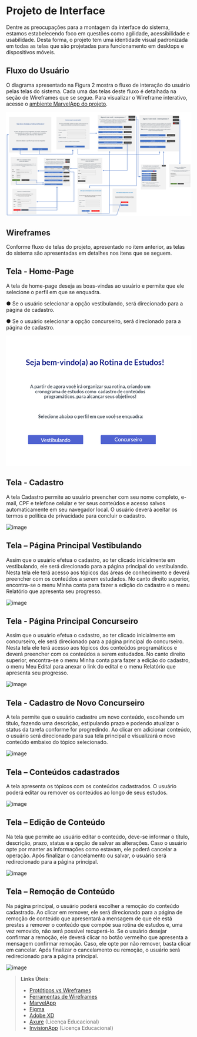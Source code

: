 
# Projeto de Interface

Dentre as preocupações para a montagem da interface do sistema, estamos estabelecendo foco em questões como agilidade, acessibilidade e usabilidade. Desta forma, o projeto tem uma identidade visual padronizada em todas as telas que são projetadas para funcionamento em desktops e dispositivos móveis.

## Fluxo do Usuário

O diagrama apresentado na Figura 2 mostra o fluxo de interação do usuário pelas telas do sistema. Cada uma das telas deste fluxo é detalhada na seção de Wireframes que se segue. Para visualizar o Wireframe interativo, acesse o [ambiente MarvelApp do projeto](https://marvelapp.com/prototype/662f72a).

![Exemplo de UserFlow](img/fluxo-telas-figura2.png)



## Wireframes

Conforme fluxo de telas do projeto, apresentado no item anterior, as telas do sistema são apresentadas em detalhes nos itens que se seguem. 

## Tela - Home-Page

A tela de home-page deseja as boas-vindas ao usuário e permite que ele selecione o perfil em que se enquadra. 

●	Se o usuário selecionar a opção vestibulando, será direcionado para a página de cadastro.

●	Se o usuário selecionar a opção concurseiro, será direcionado para a página de cadastro.


![Figura 3 - Tela Inicial – Boas-vindas](img/tela-boas-vindas-figura3.png)


## Tela - Cadastro
A tela Cadastro permite ao usuário preencher com seu nome completo, e-mail, CPF e telefone celular e ter seus conteúdos e acesso salvos automaticamente em seu navegador local.  O usuário deverá aceitar os termos e política de privacidade para concluir o cadastro.  

![image](https://user-images.githubusercontent.com/115049867/195715343-b797f8bc-9471-42c1-9e4e-c1eed0fdecdf.png)

## Tela – Página Principal Vestibulando
Assim que o usuário efetua o cadastro, ao ter clicado inicialmente em vestibulando, ele será direcionado para a página principal do vestibulando. Nesta tela ele terá acesso aos tópicos das áreas de conhecimento e deverá preencher com os conteúdos a serem estudados. No canto direito superior, encontra-se o menu Minha conta para fazer a edição do cadastro e o menu Relatório que apresenta seu progresso. 

![image](https://user-images.githubusercontent.com/115049867/195715516-748947e1-992c-40d0-ad72-72d98d61e135.png)

## Tela - Página Principal Concurseiro
Assim que o usuário efetua o cadastro, ao ter clicado inicialmente em concurseiro, ele será direcionado para a página principal do concurseiro. Nesta tela ele terá acesso aos tópicos dos conteúdos programáticos e deverá preencher com os conteúdos a serem estudados. No canto direito superior, encontra-se o menu Minha conta para fazer a edição do cadastro, o menu Meu Edital para anexar o link do edital e o menu Relatório que apresenta seu progresso. 

![image](https://user-images.githubusercontent.com/115049867/195715659-3ff2f005-2eba-4132-8f39-d4e36deaf026.png)

## Tela - Cadastro de Novo Concurseiro
A tela permite que o usuário cadastre um novo conteúdo, escolhendo um título, fazendo uma descrição, estipulando prazo e podendo atualizar o status da tarefa conforme for progredindo. Ao clicar em adicionar conteúdo, o usuário será direcionado para sua tela principal e visualizará o novo conteúdo embaixo do tópico selecionado.

![image](https://user-images.githubusercontent.com/115125596/196009577-bd918ec1-bf22-474e-9696-993eb61869c2.png)

## Tela – Conteúdos cadastrados
A tela apresenta os tópicos com os conteúdos cadastrados. O usuário poderá editar ou remover os conteúdos ao longo de seus estudos.

![image](https://user-images.githubusercontent.com/115125596/196009590-e0fd3a47-654e-4b9b-87a3-418b466f43e8.png)

## Tela – Edição de Conteúdo
Na tela que permite ao usuário editar o conteúdo, deve-se informar o título, descrição, prazo, status e a opção de salvar as alterações. Caso o usuário opte por manter as informações como estavam, ele poderá cancelar a operação. Após finalizar o cancelamento ou salvar, o usuário será redirecionado para a página principal.

![image](https://user-images.githubusercontent.com/115125596/196009603-71b64a26-5aee-4b09-9cd8-3d6bdfa9c912.png)
  
 ## Tela – Remoção de Conteúdo
Na página principal, o usuário poderá escolher a remoção do conteúdo cadastrado. Ao clicar em remover, ele será direcionado para a página de remoção de conteúdo que apresentará a mensagem de que ele está prestes a remover o conteúdo que compõe sua rotina de estudos e, uma vez removido, não será possível recuperá-lo. Se o usuário desejar confirmar a remoção, ele deverá clicar no botão vermelho que apresenta a mensagem confirmar remoção. Caso, ele opte por não remover, basta clicar em cancelar. Após finalizar o cancelamento ou remoção, o usuário será redirecionado para a página principal. 

![image](https://user-images.githubusercontent.com/115125596/196009615-38de4b3f-c72c-4966-a79e-0c117ae28673.png)

> **Links Úteis**:
> - [Protótipos vs Wireframes](https://www.nngroup.com/videos/prototypes-vs-wireframes-ux-projects/)
> - [Ferramentas de Wireframes](https://rockcontent.com/blog/wireframes/)
> - [MarvelApp](https://marvelapp.com/developers/documentation/tutorials/)
> - [Figma](https://www.figma.com/)
> - [Adobe XD](https://www.adobe.com/br/products/xd.html#scroll)
> - [Axure](https://www.axure.com/edu) (Licença Educacional)
> - [InvisionApp](https://www.invisionapp.com/) (Licença Educacional)
